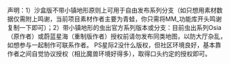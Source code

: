 声明：1）沙盒版不带小镇地形原则上可用于自由发布系列分支（如只想用素材数据仅需附上鸣谢，当前项目素材作者主要为青蛙，你只需将MM_功能库开头鸣谢复制一下即可）；2）带小镇地形的虫出官方系列版本或分支：目前虫出系列Osia（原作者）或蔚蓝星海（重制版作者）授权前请勿发布同类地图，以防大厅杂乱，如想参与一起制作可联系作者。
PS星际2没什么版权，但社区环境良好，基本靠作者之间自觉协议授权（相比魔兽环境好得多），取得口头约定的授权即可。
